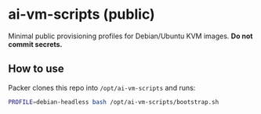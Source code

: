# ai-vm-scripts (public)

Minimal public provisioning profiles for Debian/Ubuntu KVM images.
**Do not commit secrets.**

## How to use
Packer clones this repo into `/opt/ai-vm-scripts` and runs:

```bash
PROFILE=debian-headless bash /opt/ai-vm-scripts/bootstrap.sh

